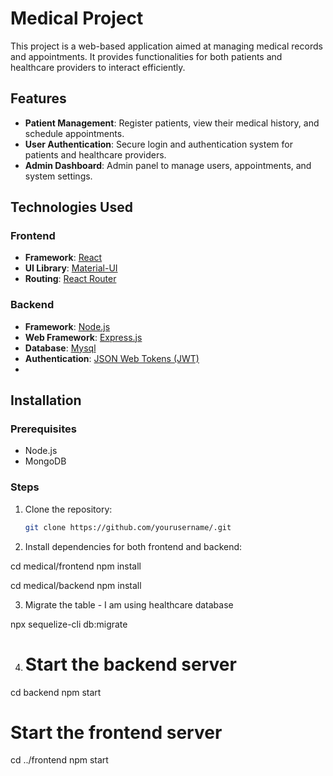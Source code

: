 # Medical Project

This project is a web-based application aimed at managing medical records and appointments. It provides functionalities for both patients and healthcare providers to interact efficiently.

## Features

- **Patient Management**: Register patients, view their medical history, and schedule appointments.
- **User Authentication**: Secure login and authentication system for patients and healthcare providers.
- **Admin Dashboard**: Admin panel to manage users, appointments, and system settings.

## Technologies Used

### Frontend

- **Framework**: [React](https://reactjs.org/)
- **UI Library**: [Material-UI](https://bootstrap.com/)
- **Routing**: [React Router](https://reactrouter.com/)

### Backend

- **Framework**: [Node.js](https://nodejs.org/)
- **Web Framework**: [Express.js](https://expressjs.com/)
- **Database**: [Mysql](https://www.mysqlworkbench.com/)
- **Authentication**: [JSON Web Tokens (JWT)](https://jwt.io/)
- 
## Installation

### Prerequisites

- Node.js
- MongoDB

### Steps

1. Clone the repository:

   ```bash
   git clone https://github.com/yourusername/.git


2. Install dependencies for both frontend and backend:

cd medical/frontend
npm install

cd medical/backend
npm install

3. Migrate the table - I am using healthcare database

npx sequelize-cli db:migrate

4. # Start the backend server
cd backend
npm start

# Start the frontend server
cd ../frontend
npm start
